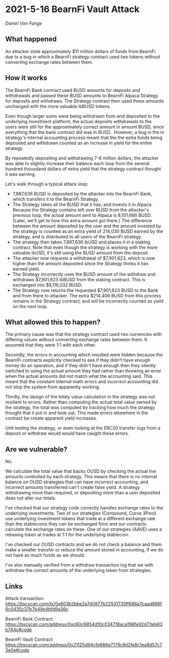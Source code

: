 # 2021-5-16 BearnFi Vault Attack

_Daniel Von Fange_

## What happened

An attacker stole approximately $11 million dollars of funds from BearnFi due to a bug in which a BearnFi strategy contract used two tokens without converting exchange rates between them.

## How it works

The BearnFi Bank contract used BUSD amounts for deposits and withdrawals and passed these BUSD amounts to BearnFi Alpaca Strategy for deposits and withdraws. The Strategy contract then used these amounts unchanged with the more valuable ibBUSD tokens.

Even though larger sums were being withdrawn from and deposited to the underlying investment platform, the actual deposits withdrawals to the users were still for the approximately correct amount in amount BUSD, since everything that the bank contract did was in BUSD.. However, a bug in the in strategy's internal accounting process meant that the the extra funds being deposited and withdrawn counted as an increase in yield for the entire strategy.

By repeatedly depositing and withdrawing 7-8 million dollars, the attacker was able to slightly increase their balance each loop from the several hundred thousdand dollars of extra yield that the strategy contract thought it was earning.

Let's walk through a typical attack loop:

- 7,887,636 BUSD is deposited by the attacker into the BearnFi Bank, which transfers it to the BearnFi Strategy.
- The Strategy takes all the BUSD that it has, and invests it in Alpaca. Because the Strategy contains left over BUSD from the attacker's previous loop, the actual amount sent to Alpaca is 8,101,666 BUSD. (Later, we'll get to how this extra amount got there.) The difference between the amount deposited by the user and the amount invested by the strategy is counted as an extra yield of  214,030 BUSD earned by the strategy, and is distributed to all users of the BearnFi strategy.
- The strategy then takes 7,887,636 ibUSD and places it in a staking contract. Note that even though the strategy is working with the more valuable ibUSD, it's still using the BUSD amount from the deposit.
- The attacker now requests a withdrawal of $7,901,623, which is now higher than the amount deposited since the Strategy thinks it has earned yield.
- The Strategy incorrectly uses the BUSD amount of the withdraw and withdraws $7,901,623 ibBUSD from the staking contract. This is exchanged into $8,116,032 BUSD.
- The Strategy now returns the requested $7,901,623 BUSD to the Bank and from there to attacker. The extra $214,409 BUSD from this process remains in the Strategy contract, and will be incorrectly counted as yield on the next loop.

## What allowed this to happen?

The primary cause was that the strategy contract used two currencies with differing values without converting exchange rates between them. It assumed that they were 1:1 with each other.

Secondly, the errors in accounting which resulted were hidden because the BearnFi contracts explicitly checked to see if they didn't have enough money do an operation, and if they didn't have enough then they silently switched to using the actual amount they had rather than throwing an error when the actual amounts did not match what the accounting said. This meant that the constant internal math errors and incorrect accounting did not stop the system from apparently working.

Thirdly, the design of the totaly value calculation in the strategy was not resilient to errors. Rather than computing the actual total value owned by the strategy, the total was computed by tracking how much the strategy thought that it put in and took out. This made errors elsewhere in the contract be create apparent yield increases. 

Unit testing the strategy, or even looking at the ERC20 transfer logs from a deposit or withdraw would would have caught these errors.

## Are we vulnerable?

No.

We calculate the total value that backs OUSD by checking the actual live amounts controlled by each strategy. This means that there is no internal balance on OUSD strategies that can have incorrect accounting, and incorrect amounts transferred can't create false yield. A strategy withdrawing more than required, or depositing more than a user deposited does not alter our totals.

I've checked that our strategy code correctly handles exchange rates to the underlying investments. Two of our strategies (Compound, Curve 3Pool) use underlying investment tokens that trade at a different exchange rate than the stablecoins they can be exchanged form and our contracts calculate the exchange rates on these. One of our strategies (AAVE) uses a rebasing token at trades at 1:1 for the underlying stablecoin.

I've checked our OUSD contracts and we do not check a balance and them make a smaller transfer or reduce the amount stored in accounting, if we do not have as much funds as we should.

I've also manually verified from a withdraw transaction log that we with withdraw the correct amounts of the underlying token from strategies.


## Links

Attack transaction:
https://bscscan.com/tx/0x603b2bbe2a7d0877b22531735ff686a7caad866f6c0435c37b7b49e4bfd9a36c

BearnFi Bank Contract:
https://bscscan.com/address/0xc60c6854d10c034718aca198fe92d73eb83b744c#code

BearnFi Vault Contract:
https://bscscan.com/address/0x21125d94cfe886e7179c8d2fe8c1ea8d57c73e0e#code

